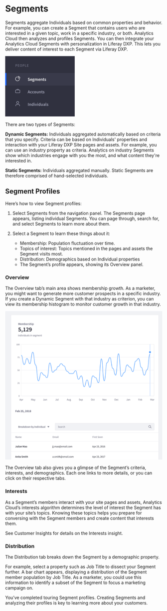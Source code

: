 # Segments

Segments aggregate Individuals based on common properties and behavior. For example, you can create a Segment that contains users who are interested in a given topic, work in a specific industry, or both. Analytics Cloud then analyzes and profiles Segments. You can then integrate your Analytics Cloud Segments with personalization in Liferay DXP. This lets you deliver content of interest to each Segment via Liferay DXP.

![Segments in the navigation menu.](segments/images/01.png)

There are two types of Segments:

**Dynamic Segments:** Individuals aggregated automatically based on criteria that you specify. Criteria can be based on Individuals' properties and interaction with your Liferay DXP Site pages and assets. For example, you can use an industry property as criteria. Analytics on industry Segments show which industries engage with you the most, and what content they're interested in.

**Static Segments:** Individuals aggregated manually. Static Segments are therefore comprised of hand-selected individuals.

## Segment Profiles

Here’s how to view Segment profiles:

1. Select Segments from the navigation panel. The Segments page appears, listing individual Segments. You can page through, search for, and select Segments to learn more about them.

1. Select a Segment to learn these things about it:

    * Membership: Population fluctuation over time.
    * Topics of interest: Topics mentioned in the pages and assets the Segment visits most.
    * Distribution: Demographics based on Individual properties
    * The Segment’s profile appears, showing its Overview panel.

### Overview

The Overview tab’s main area shows membership growth. As a marketer, you might want to generate more customer prospects in a specific industry. If you create a Dynamic Segment with that industry as criterion, you can view its membership histogram to monitor customer growth in that industry.

![The Segments Profile overview.](segments/images/02.png)

The Overview tab also gives you a glimpse of the Segment’s criteria, interests, and demographics. Each one links to more details, or you can click on their respective tabs.

### Interests

As a Segment’s members interact with your site pages and assets, Analytics Cloud’s interests algorithm determines the level of interest the Segment has with your site’s topics. Knowing these topics helps you prepare for conversing with the Segment members and create content that interests them.

See Customer Insights for details on the Interests insight.

### Distribution

The Distribution tab breaks down the Segment by a demographic property.

For example, select a property such as Job Title to dissect your Segment further. A bar chart appears, displaying a distribution of the Segment member population by Job Title. As a marketer, you could use this information to identify a subset of the Segment to focus a marketing campaign on.

You’ve completed touring Segment profiles. Creating Segments and analyzing their profiles is key to learning more about your customers.
